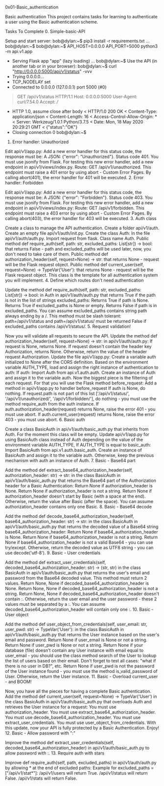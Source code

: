 0x01-Basic_authentication

Basic authentication
This project contains tasks for learning to authenticate a user using the Basic authentication scheme.

Tasks To Complete
 0. Simple-basic-API

Setup and start server:
bob@dylan:~$ pip3 install -r requirements.txt
...
bob@dylan:~$
bob@dylan:~$ API_HOST=0.0.0.0 API_PORT=5000 python3 -m api.v1.app
 * Serving Flask app "app" (lazy loading)
...
bob@dylan:~$
Use the API (in another tab or in your browser):
bob@dylan:~$ curl "http://0.0.0.0:5000/api/v1/status" -vvv
*   Trying 0.0.0.0...
* TCP_NODELAY set
* Connected to 0.0.0.0 (127.0.0.1) port 5000 (#0)
> GET /api/v1/status HTTP/1.1
> Host: 0.0.0.0:5000
> User-Agent: curl/7.54.0
> Accept: */*
>
* HTTP 1.0, assume close after body
< HTTP/1.0 200 OK
< Content-Type: application/json
< Content-Length: 16
< Access-Control-Allow-Origin: *
< Server: Werkzeug/1.0.1 Python/3.7.5
< Date: Mon, 18 May 2020 20:29:21 GMT
<
{"status":"OK"}
* Closing connection 0
bob@dylan:~$
 1. Error handler: Unauthorized

Edit api/v1/app.py:
Add a new error handler for this status code, the response must be:
A JSON: {"error": "Unauthorized"}.
Status code 401.
You must use jsonify from Flask.
For testing this new error handler, add a new endpoint in api/v1/views/index.py.
Route: GET /api/v1/unauthorized.
This endpoint must raise a 401 error by using abort - Custom Error Pages.
By calling abort(401), the error handler for 401 will be executed.
 2. Error handler: Forbidden

Edit api/v1/app.py:
Add a new error handler for this status code, the response must be:
A JSON: {"error": "Forbidden"}.
Status code 403.
You must use jsonify from Flask.
For testing this new error handler, add a new endpoint in api/v1/views/index.py:
Route: GET /api/v1/forbidden.
This endpoint must raise a 403 error by using abort - Custom Error Pages.
By calling abort(403), the error handler for 403 will be executed.
 3. Auth class

Create a class to manage the API authentication.
Create a folder api/v1/auth.
Create an empty file api/v1/auth/init.py.
Create the class Auth:
In the file api/v1/auth/auth.py.
Import request from flask.
Class name Auth.
Public method def require_auth(self, path: str, excluded_paths: List[str]) -> bool: that returns False - path and excluded_paths will be used later, now, you don't need to take care of them.
Public method def authorization_header(self, request=None) -> str: that returns None - request will be the Flask request object.
Public method def current_user(self, request=None) -> TypeVar('User'): that returns None - request will be the Flask request object.
This class is the template for all authentication system you will implement.
 4. Define which routes don't need authentication

Update the method def require_auth(self, path: str, excluded_paths: List[str]) -> bool: in Auth in api/v1/auth/auth.py that returns True if the path is not in the list of strings excluded_paths:
Returns True if path is None.
Returns True if excluded_paths is None or empty.
Returns False if path is in excluded_paths.
You can assume excluded_paths contains string path always ending by a /.
This method must be slash tolerant: path=/api/v1/status and path=/api/v1/status/ must be returned False if excluded_paths contains /api/v1/status/.
 5. Request validation!

Now you will validate all requests to secure the API.
Update the method def authorization_header(self, request=None) -> str: in api/v1/auth/auth.py:
If request is None, returns None.
If request doesn't contain the header key Authorization, returns None.
Otherwise, return the value of the header request Authorization.
Update the file api/v1/app.py:
Create a variable auth initialized to None after the CORS definition.
Based on the environment variable AUTH_TYPE, load and assign the right instance of authentication to auth:
If auth:
Import Auth from api.v1.auth.auth.
Create an instance of Auth and assign it to the variable auth.
Now the biggest piece is the filtering of each request. For that you will use the Flask method before_request:
Add a method in api/v1/app.py to handler before_request
If auth is None, do nothing.
If request.path is not part of this list ['/api/v1/status/', '/api/v1/unauthorized/', '/api/v1/forbidden/'], do nothing - you must use the method require_auth from the auth instance.
If auth.authorization_header(request) returns None, raise the error 401 - you must use abort.
If auth.current_user(request) returns None, raise the error 403 - you must use abort.
 6. Basic auth

Create a class BasicAuth in api/v1/auth/basic_auth.py that inherits from Auth. For the moment this class will be empty.
Update api/v1/app.py for using BasicAuth class instead of Auth depending on the value of the environment variable AUTH_TYPE, If AUTH_TYPE is equal to basic_auth:
Import BasicAuth from api.v1.auth.basic_auth.
Create an instance of BasicAuth and assign it to the variable auth.
Otherwise, keep the previous mechanism with auth an instance of Auth.
 7. Basic - Base64 part

Add the method def extract_base64_authorization_header(self, authorization_header: str) -> str: in the class BasicAuth in api/v1/auth/basic_auth.py that returns the Base64 part of the Authorization header for a Basic Authentication:
Return None if authorization_header is None.
Return None if authorization_header is not a string.
Return None if authorization_header doesn't start by Basic (with a space at the end).
Otherwise, return the value after Basic (after the space).
You can assume authorization_header contains only one Basic.
 8. Basic - Base64 decode

Add the method def decode_base64_authorization_header(self, base64_authorization_header: str) -> str: in the class BasicAuth in api/v1/auth/basic_auth.py that returns the decoded value of a Base64 string base64_authorization_header:
Return None if base64_authorization_header is None.
Return None if base64_authorization_header is not a string.
Return None if base64_authorization_header is not a valid Base64 - you can use try/except.
Otherwise, return the decoded value as UTF8 string - you can use decode('utf-8').
 9. Basic - User credentials

Add the method def extract_user_credentials(self, decoded_base64_authorization_header: str) -> (str, str) in the class BasicAuth in api/v1/auth/basic_auth.py that returns the user's email and password from the Base64 decoded value.
This method must return 2 values.
Return None, None if decoded_base64_authorization_header is None.
Return None, None if decoded_base64_authorization_header is not a string.
Return None, None if decoded_base64_authorization_header doesn't contain :.
Otherwise, return the user email and the user password - these 2 values must be separated by a :.
You can assume decoded_base64_authorization_header will contain only one :.
 10. Basic - User object

Add the method def user_object_from_credentials(self, user_email: str, user_pwd: str) -> TypeVar('User'): in the class BasicAuth in api/v1/auth/basic_auth.py that returns the User instance based on the user's email and password.
Return None if user_email is None or not a string.
Return None if user_pwd is None or not a string.
Return None if your database (file) doesn't contain any User instance with email equal to user_email - you should use the class method search of the User to lookup the list of users based on their email. Don't forget to test all cases: "what if there is no user in DB?", etc.
Return None if user_pwd is not the password of the User instance found - you must use the method is_valid_password of User.
Otherwise, return the User instance.
 11. Basic - Overload current_user - and BOOM!

Now, you have all the pieces for having a complete Basic authentication.
Add the method def current_user(self, request=None) -> TypeVar('User') in the class BasicAuth in api/v1/auth/basic_auth.py that overloads Auth and retrieves the User instance for a request:
You must use authorization_header.
You must use extract_base64_authorization_header.
You must use decode_base64_authorization_header.
You must use extract_user_credentials.
You must use user_object_from_credentials.
With this update, now your API is fully protected by a Basic Authentication. Enjoy!
 12. Basic - Allow password with ":"

Improve the method def extract_user_credentials(self, decoded_base64_authorization_header) in api/v1/auth/basic_auth.py to allow password with :.
 13. Require auth with stars

Improve def require_auth(self, path, excluded_paths) in api/v1/auth/auth.py by allowing * at the end of excluded paths:
Example for excluded_paths = ["/api/v1/stat*"]:
/api/v1/users will return True.
/api/v1/status will return False.
/api/v1/stats will return False.

